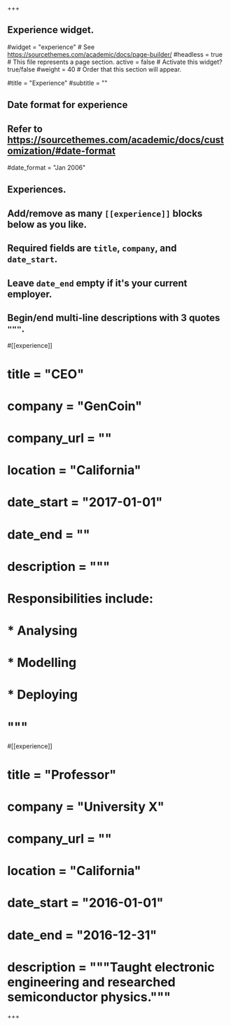 +++
## Experience widget.
#widget = "experience"  # See https://sourcethemes.com/academic/docs/page-builder/
#headless = true  # This file represents a page section.
active = false  # Activate this widget? true/false
#weight = 40  # Order that this section will appear.

#title = "Experience"
#subtitle = ""

## Date format for experience
##   Refer to https://sourcethemes.com/academic/docs/customization/#date-format
#date_format = "Jan 2006"

## Experiences.
##   Add/remove as many `[[experience]]` blocks below as you like.
##   Required fields are `title`, `company`, and `date_start`.
##   Leave `date_end` empty if it's your current employer.
##   Begin/end multi-line descriptions with 3 quotes `"""`.

#[[experience]]
#  title = "CEO"
#  company = "GenCoin"
#  company_url = ""
#  location = "California"
#  date_start = "2017-01-01"
#  date_end = ""
#  description = """
#  Responsibilities include:
  
#  * Analysing
#  * Modelling
#  * Deploying
#  """

#[[experience]]
#  title = "Professor"
#  company = "University X"
#  company_url = ""
#  location = "California"
#  date_start = "2016-01-01"
#  date_end = "2016-12-31"
#  description = """Taught electronic engineering and researched semiconductor physics."""

+++

